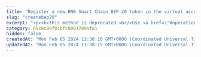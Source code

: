 ```yaml
---
title: "Register a new BNB Smart Chain BEP-20 token in the virtual account"
slug: "createbep20"
excerpt: "<p><b>This method is deprecated.<br/>Use <a href=\"#operation/registerErc20Token\">this method</a> instead.</b></p><br/>\n<h4>2 credits per API call.</h4>\n<p>First step to create new BEP20 token with given supply on BSC blockchain with support of Tatum's private ledger.<br/>\n<br/>\n<br/>\nThis method only creates Tatum Private ledger virtual currency with predefined parameters. It will not generate any blockchain smart contract.<br/>\nThe whole supply of BEP20 token is stored in the customer's newly created account. Then it is possible to create new Tatum accounts with BEP20 token name as account's currency.<br/>\nNewly created account is frozen until the specific BEP20 smart contract address is linked with the Tatum virtual currency, representing the token.<br/>\nOrder of the steps to create BEP20 smart contract with Tatum private ledger support:\n<ol>\n<li><a href=\"#operation/registerErc20Token\">Register BEP20 token</a> - creates a virtual currency within Tatum</li>\n<li><a href=\"#operation/BscDeployErc20Blockchain\">Deploy BEP20 smart contract</a> - create new BEP20 smart contract on the blockchain</li>\n<li><a href=\"#operation/storeTokenAddress\">Store BEP20 smart contract address</a> - link newly created BEP20 smart contract address with Tatum virtual currency - this operation enables frozen account and enables ledger synchronization for BEP20 Tatum accounts</li>\n</ol>\nThere is a helper method <a href=\"#operation/EthDeployErc20\">Deploy BSC BEP20 Smart Contract to Blockchain and Ledger</a>, which wraps first 2 steps into 1 method.<br/>\nAddress on the blockchain, where all initial supply will be transferred, can be defined via the address or xpub and derivationIndex. When xpub is present, the account connected to this virtualCurrency will be set as the account's xpub.\n</p>"
category: 65c0c89f01bfc0001709afa1
hidden: false
createdAt: "Mon Feb 05 2024 11:38:10 GMT+0000 (Coordinated Universal Time)"
updatedAt: "Mon Feb 05 2024 11:38:15 GMT+0000 (Coordinated Universal Time)"
---
```

